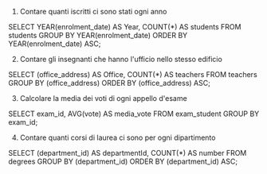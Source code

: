 1. Contare quanti iscritti ci sono stati ogni anno

SELECT YEAR(enrolment_date) AS Year, COUNT(*) AS students FROM students GROUP BY YEAR(enrolment_date) ORDER BY YEAR(enrolment_date) ASC; 


2. Contare gli insegnanti che hanno l'ufficio nello stesso edificio

SELECT (office_address) AS Office, COUNT(*) AS teachers FROM teachers GROUP BY (office_address) ORDER BY (office_address) ASC; 


3. Calcolare la media dei voti di ogni appello d'esame

SELECT exam_id, AVG(vote) AS media_vote FROM exam_student GROUP BY exam_id; 


4. Contare quanti corsi di laurea ci sono per ogni dipartimento

SELECT (department_id) AS departmentId, COUNT(*) AS number FROM degrees GROUP BY (department_id) ORDER BY (department_id) ASC; 